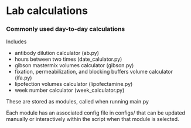 # Lab calculations
### Commonly used day-to-day calculations

Includes
- antibody dilution calculator (ab.py)
- hours between two times (date_calulator.py)
- gibson mastermix volumes calculator (gibson.py)
- fixation, permeabilization, and blocking buffers volume calculator (ifa.py)
- lipofection volumes calculator (lipofectamine.py)
- week number calculator (week_calculator.py)

These are stored as modules, called when running main.py

Each module has an associated config file in configs/ that can be updated manually or interactively within the script when that module is selected.